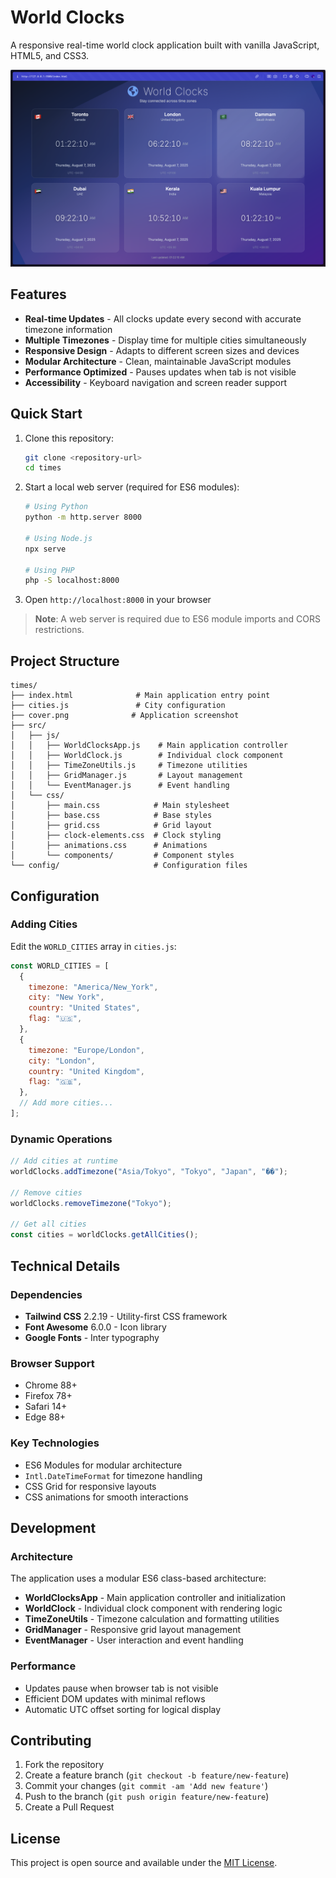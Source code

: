 # World Clocks

A responsive real-time world clock application built with vanilla JavaScript, HTML5, and CSS3.

![World Clocks Application](cover.png)

## Features

- **Real-time Updates** - All clocks update every second with accurate timezone information
- **Multiple Timezones** - Display time for multiple cities simultaneously
- **Responsive Design** - Adapts to different screen sizes and devices
- **Modular Architecture** - Clean, maintainable JavaScript modules
- **Performance Optimized** - Pauses updates when tab is not visible
- **Accessibility** - Keyboard navigation and screen reader support

## Quick Start

1. Clone this repository:

   ```bash
   git clone <repository-url>
   cd times
   ```

2. Start a local web server (required for ES6 modules):

   ```bash
   # Using Python
   python -m http.server 8000

   # Using Node.js
   npx serve

   # Using PHP
   php -S localhost:8000
   ```

3. Open `http://localhost:8000` in your browser

> **Note**: A web server is required due to ES6 module imports and CORS restrictions.

## Project Structure

```
times/
├── index.html              # Main application entry point
├── cities.js               # City configuration
├── cover.png              # Application screenshot
├── src/
│   ├── js/
│   │   ├── WorldClocksApp.js    # Main application controller
│   │   ├── WorldClock.js        # Individual clock component
│   │   ├── TimeZoneUtils.js     # Timezone utilities
│   │   ├── GridManager.js       # Layout management
│   │   └── EventManager.js      # Event handling
│   └── css/
│       ├── main.css            # Main stylesheet
│       ├── base.css            # Base styles
│       ├── grid.css            # Grid layout
│       ├── clock-elements.css  # Clock styling
│       ├── animations.css      # Animations
│       └── components/         # Component styles
└── config/                     # Configuration files
```

## Configuration

### Adding Cities

Edit the `WORLD_CITIES` array in `cities.js`:

```javascript
const WORLD_CITIES = [
  {
    timezone: "America/New_York",
    city: "New York",
    country: "United States",
    flag: "🇺🇸",
  },
  {
    timezone: "Europe/London",
    city: "London",
    country: "United Kingdom",
    flag: "🇬🇧",
  },
  // Add more cities...
];
```

### Dynamic Operations

```javascript
// Add cities at runtime
worldClocks.addTimezone("Asia/Tokyo", "Tokyo", "Japan", "��");

// Remove cities
worldClocks.removeTimezone("Tokyo");

// Get all cities
const cities = worldClocks.getAllCities();
```

## Technical Details

### Dependencies

- **Tailwind CSS** 2.2.19 - Utility-first CSS framework
- **Font Awesome** 6.0.0 - Icon library
- **Google Fonts** - Inter typography

### Browser Support

- Chrome 88+
- Firefox 78+
- Safari 14+
- Edge 88+

### Key Technologies

- ES6 Modules for modular architecture
- `Intl.DateTimeFormat` for timezone handling
- CSS Grid for responsive layouts
- CSS animations for smooth interactions

## Development

### Architecture

The application uses a modular ES6 class-based architecture:

- **WorldClocksApp** - Main application controller and initialization
- **WorldClock** - Individual clock component with rendering logic
- **TimeZoneUtils** - Timezone calculation and formatting utilities
- **GridManager** - Responsive grid layout management
- **EventManager** - User interaction and event handling

### Performance

- Updates pause when browser tab is not visible
- Efficient DOM updates with minimal reflows
- Automatic UTC offset sorting for logical display

## Contributing

1. Fork the repository
2. Create a feature branch (`git checkout -b feature/new-feature`)
3. Commit your changes (`git commit -am 'Add new feature'`)
4. Push to the branch (`git push origin feature/new-feature`)
5. Create a Pull Request

## License

This project is open source and available under the [MIT License](LICENSE).
